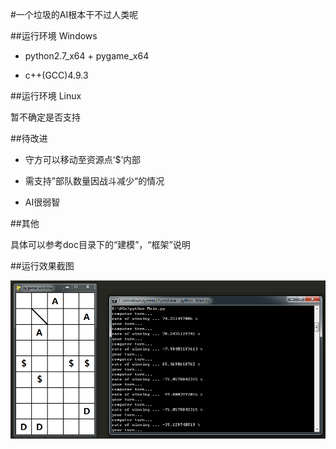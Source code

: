#一个垃圾的AI根本干不过人类呢

##运行环境 Windows

*	python2.7_x64 + pygame_x64

*	c++(GCC)4.9.3

##运行环境 Linux

暂不确定是否支持

##待改进

*	守方可以移动至资源点‘$’内部

*	需支持”部队数量因战斗减少“的情况

*	AI很弱智

##其他

具体可以参考doc目录下的“建模”，“框架”说明

##运行效果截图

![效果图](pic/view.png)